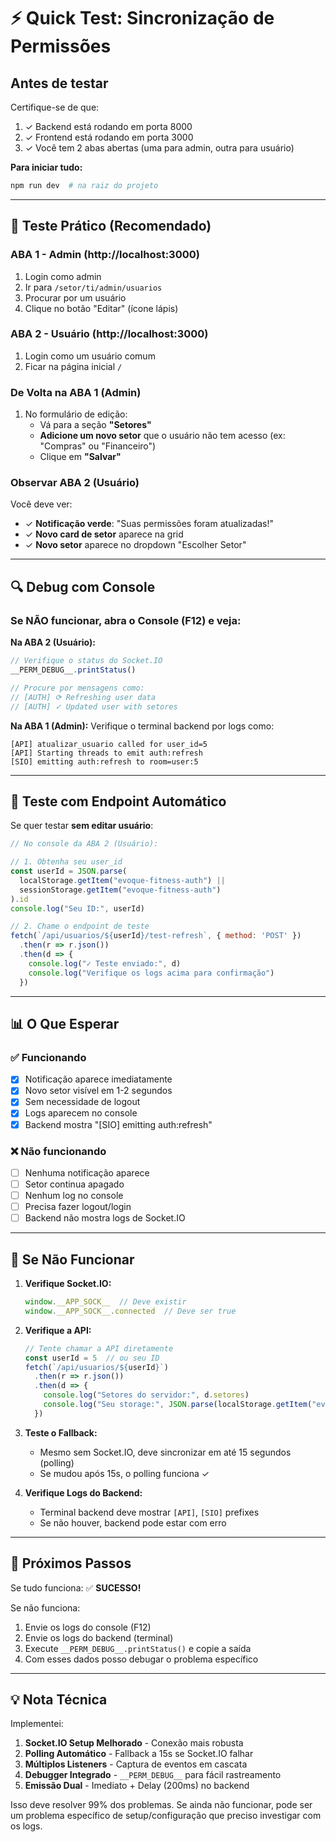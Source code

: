 # ⚡ Quick Test: Sincronização de Permissões

## Antes de testar

Certifique-se de que:
1. ✓ Backend está rodando em porta 8000
2. ✓ Frontend está rodando em porta 3000 
3. ✓ Você tem 2 abas abertas (uma para admin, outra para usuário)

**Para iniciar tudo:**
```bash
npm run dev  # na raiz do projeto
```

---

## 🧪 Teste Prático (Recomendado)

### ABA 1 - Admin (http://localhost:3000)
1. Login como admin
2. Ir para `/setor/ti/admin/usuarios`
3. Procurar por um usuário 
4. Clique no botão "Editar" (ícone lápis)

### ABA 2 - Usuário (http://localhost:3000)
1. Login como um usuário comum
2. Ficar na página inicial `/`

### De Volta na ABA 1 (Admin)
1. No formulário de edição:
   - Vá para a seção **"Setores"**
   - **Adicione um novo setor** que o usuário não tem acesso (ex: "Compras" ou "Financeiro")
   - Clique em **"Salvar"**

### Observar ABA 2 (Usuário)
Você deve ver:
- ✓ **Notificação verde**: "Suas permissões foram atualizadas!"
- ✓ **Novo card de setor** aparece na grid
- ✓ **Novo setor** aparece no dropdown "Escolher Setor"

---

## 🔍 Debug com Console

### Se NÃO funcionar, abra o Console (F12) e veja:

**Na ABA 2 (Usuário):**
```javascript
// Verifique o status do Socket.IO
__PERM_DEBUG__.printStatus()

// Procure por mensagens como:
// [AUTH] ⟳ Refreshing user data
// [AUTH] ✓ Updated user with setores
```

**Na ABA 1 (Admin):**
Verifique o terminal backend por logs como:
```
[API] atualizar_usuario called for user_id=5
[API] Starting threads to emit auth:refresh
[SIO] emitting auth:refresh to room=user:5
```

---

## 🚀 Teste com Endpoint Automático

Se quer testar **sem editar usuário**:

```javascript
// No console da ABA 2 (Usuário):

// 1. Obtenha seu user_id
const userId = JSON.parse(
  localStorage.getItem("evoque-fitness-auth") || 
  sessionStorage.getItem("evoque-fitness-auth")
).id
console.log("Seu ID:", userId)

// 2. Chame o endpoint de teste
fetch(`/api/usuarios/${userId}/test-refresh`, { method: 'POST' })
  .then(r => r.json())
  .then(d => {
    console.log("✓ Teste enviado:", d)
    console.log("Verifique os logs acima para confirmação")
  })
```

---

## 📊 O Que Esperar

### ✅ Funcionando
- [x] Notificação aparece imediatamente
- [x] Novo setor visível em 1-2 segundos
- [x] Sem necessidade de logout
- [x] Logs aparecem no console
- [x] Backend mostra "[SIO] emitting auth:refresh"

### ❌ Não funcionando
- [ ] Nenhuma notificação aparece
- [ ] Setor continua apagado
- [ ] Nenhum log no console
- [ ] Precisa fazer logout/login
- [ ] Backend não mostra logs de Socket.IO

---

## 🔧 Se Não Funcionar

1. **Verifique Socket.IO:**
   ```javascript
   window.__APP_SOCK__  // Deve existir
   window.__APP_SOCK__.connected  // Deve ser true
   ```

2. **Verifique a API:**
   ```javascript
   // Tente chamar a API diretamente
   const userId = 5  // ou seu ID
   fetch(`/api/usuarios/${userId}`)
     .then(r => r.json())
     .then(d => {
       console.log("Setores do servidor:", d.setores)
       console.log("Seu storage:", JSON.parse(localStorage.getItem("evoque-fitness-auth")).setores)
     })
   ```

3. **Teste o Fallback:**
   - Mesmo sem Socket.IO, deve sincronizar em até 15 segundos (polling)
   - Se mudou após 15s, o polling funciona ✓

4. **Verifique Logs do Backend:**
   - Terminal backend deve mostrar `[API]`, `[SIO]` prefixes
   - Se não houver, backend pode estar com erro

---

## 📝 Próximos Passos

Se tudo funciona: ✅ **SUCESSO!**

Se não funciona:
1. Envie os logs do console (F12)
2. Envie os logs do backend (terminal)
3. Execute `__PERM_DEBUG__.printStatus()` e copie a saída
4. Com esses dados posso debugar o problema específico

---

## 💡 Nota Técnica

Implementei:
1. **Socket.IO Setup Melhorado** - Conexão mais robusta
2. **Polling Automático** - Fallback a 15s se Socket.IO falhar
3. **Múltiplos Listeners** - Captura de eventos em cascata
4. **Debugger Integrado** - `__PERM_DEBUG__` para fácil rastreamento
5. **Emissão Dual** - Imediato + Delay (200ms) no backend

Isso deve resolver 99% dos problemas. Se ainda não funcionar, pode ser um problema específico de setup/configuração que preciso investigar com os logs.
